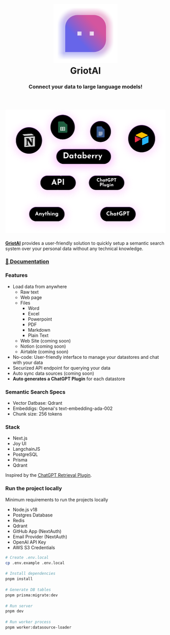 
<h1 align="center" style="font-weight: bold">
  <br>
  <a href="https://griotai.kasetolabs.xyz"><img src="public/databerry-logo-icon.png" alt="WebTorrent" width="200"></a>
  <br>
  GriotAI
  <br>
    <h3 align="center">Connect your data to large language models!</h3>
  <br>
  
</h1>

<!-- <h4 align="center">The no-code platform for semantic search and retrieval of personal or organizational documents.</h4> -->



<h2 align="center">
<img src="public/features.png" alt="WebTorrent" width="700" style="max-width: 100%;">
</h2>


**[GriotAI](https://griotai.kasetolabs.xyz)** provides a user-friendly solution to quickly setup a semantic search system over your personal data without any technical knowledge.

### [📄 Documentation](https://docs.databerry.ai/)

### Features
- Load data from anywhere
  - Raw text
  - Web page
  - Files
    - Word
    - Excel
    - Powerpoint
    - PDF
    - Markdown
    - Plain Text
  - Web Site (coming soon)
  - Notion (coming soon)
  - Airtable (coming soon)
- No-code: User-friendly interface to manage your datastores and chat with your data
- Securized API endpoint for querying your data
- Auto sync data sources (coming soon)
- **Auto generates a ChatGPT Plugin** for each datastore

### Semantic Search Specs
- Vector Datbase: Qdrant
- Embeddigs: Openai's text-embedding-ada-002
- Chunk size: 256 tokens

### Stack
- Next.js
- Joy UI
- LangchainJS
- PostgreSQL
- Prisma
- Qdrant

Inspired by the [ChatGPT Retrieval Plugin](https://github.com/openai/chatgpt-retrieval-plugin).

### Run the project locally
Minimum requirements to run the projects locally
- Node.js v18
- Postgres Database
- Redis
- Qdrant
- GitHub App (NextAuth)
- Email Provider (NextAuth)
- OpenAI API Key
- AWS S3 Credentials

```bash
# Create .env.local
cp .env.example .env.local

# Install dependencies
pnpm install

# Generate DB tables
pnpm prisma:migrate:dev

# Run server
pnpm dev

# Run worker process
pnpm worker:datasource-loader
```
